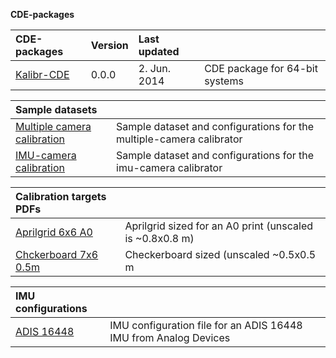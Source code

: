**CDE-packages**

| CDE-packages                            | Version   |   Last updated |                      |
|:--------------------------------------- |:----------|:-------------|:-------------------------------|
| [Kalibr-CDE](http://link/)              |  0.0.0     | 2. Jun. 2014 | CDE package for 64-bit systems |

| Sample datasets                    |              |
|:--------------------------------------- |:-------------------------------|
| [Multiple camera calibration](http://link/) | Sample dataset and configurations for the multiple-camera calibrator      |
| [IMU-camera calibration](http://link/) | Sample dataset and configurations for the imu-camera calibrator      |

| Calibration targets  PDFs                  |              |
|:--------------------------------------- |:-------------------------------|
| [Aprilgrid 6x6 A0](http://link/) | Aprilgrid sized for an A0 print (unscaled is ~0.8x0.8 m)   |
| [Chckerboard 7x6 0.5m](http://link/) | Checkerboard sized (unscaled ~0.5x0.5 m       |



| IMU configurations |              |
|:--------------------------------------- |:-------------------------------|
| [ADIS 16448](http://link/) | IMU configuration file for an ADIS 16448 IMU from Analog Devices |




